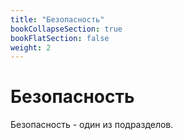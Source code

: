 ```yaml
---
title: "Безопасность"
bookCollapseSection: true
bookFlatSection: false
weight: 2
---
```


# Безопасность

Безопасность - один из подразделов.